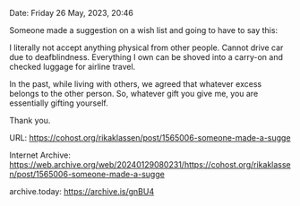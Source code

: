 Date: Friday 26 May, 2023, 20:46

Someone made a suggestion on a wish list and going to have to say this:

I literally not accept anything physical from other people. Cannot drive car due to deafblindness. Everything I own can be shoved into a carry-on and checked luggage for airline travel.

In the past, while living with others, we agreed that whatever excess belongs to the other person. So, whatever gift you give me, you are essentially gifting yourself.

Thank you.

URL: https://cohost.org/rikaklassen/post/1565006-someone-made-a-sugge

Internet Archive: https://web.archive.org/web/20240129080231/https://cohost.org/rikaklassen/post/1565006-someone-made-a-sugge

archive.today: https://archive.is/gnBU4
<!--
If you apperciate the blog post, please consider contributing to the COVID fund: https://www.paypal.me/bglamours.
-->
